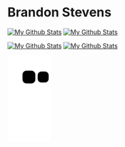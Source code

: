 # Brandon Stevens

[![My Github Stats](https://github-readme-stats.vercel.app/api?username=brandonhs&theme=light#gh-light-mode-only)](https://github.com/anuraghazra/github-readme-stats)
[![My Github Stats](https://github-readme-stats.vercel.app/api?username=brandonhs&theme=dark#gh-dark-mode-only)](https://github.com/anuraghazra/github-readme-stats)

[![My Github Stats](https://github-readme-stats.vercel.app/api/top-langs/?username=brandonhs&theme=light#gh-light-mode-only)](https://github.com/anuraghazra/github-readme-stats)
[![My Github Stats](https://github-readme-stats.vercel.app/api/top-langs/?username=brandonhs&theme=dark#gh-dark-mode-only)](https://github.com/anuraghazra/github-readme-stats)

![Snake Game](https://raw.githubusercontent.com/brandonhs/brandonhs/output/github-contribution-grid-snake.svg)
